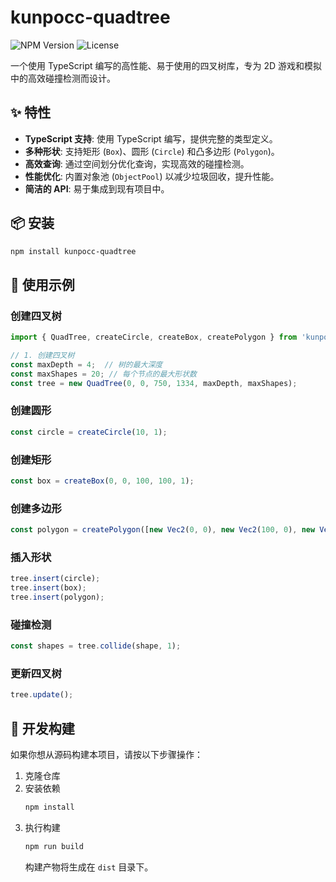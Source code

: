 # kunpocc-quadtree

![NPM Version](https://img.shields.io/npm/v/kunpocc-quadtree)
![License](https://img.shields.io/npm/l/kunpocc-quadtree)

一个使用 TypeScript 编写的高性能、易于使用的四叉树库，专为 2D 游戏和模拟中的高效碰撞检测而设计。

## ✨ 特性

- **TypeScript 支持**: 使用 TypeScript 编写，提供完整的类型定义。
- **多种形状**: 支持矩形 (`Box`)、圆形 (`Circle`) 和凸多边形 (`Polygon`)。
- **高效查询**: 通过空间划分优化查询，实现高效的碰撞检测。
- **性能优化**: 内置对象池 (`ObjectPool`) 以减少垃圾回收，提升性能。
- **简洁的 API**: 易于集成到现有项目中。

## 📦 安装

```bash
npm install kunpocc-quadtree
```

## 🚀 使用示例

### 创建四叉树
```typescript
import { QuadTree, createCircle, createBox, createPolygon } from 'kunpocc-quadtree';

// 1. 创建四叉树
const maxDepth = 4;  // 树的最大深度
const maxShapes = 20; // 每个节点的最大形状数
const tree = new QuadTree(0, 0, 750, 1334, maxDepth, maxShapes);
```

### 创建圆形
```typescript
const circle = createCircle(10, 1);
```

### 创建矩形
```typescript
const box = createBox(0, 0, 100, 100, 1);
```

### 创建多边形
```typescript
const polygon = createPolygon([new Vec2(0, 0), new Vec2(100, 0), new Vec2(100, 100), new Vec2(0, 100)], 1);
```

### 插入形状
```typescript
tree.insert(circle);
tree.insert(box);
tree.insert(polygon);
```

### 碰撞检测
```typescript
const shapes = tree.collide(shape, 1);
```

### 更新四叉树
```typescript
tree.update();
```

## 🔧 开发构建

如果你想从源码构建本项目，请按以下步骤操作：

1.  克隆仓库
2.  安装依赖
    ```bash
    npm install
    ```
3.  执行构建
    ```bash
    npm run build
    ```
    构建产物将生成在 `dist` 目录下。
